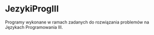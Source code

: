 # JezykiProgIII
Programy wykonane w ramach zadanych do rozwiązania problemów na Językach Programowania III.
